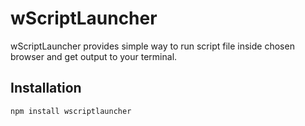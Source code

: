 # wScriptLauncher

wScriptLauncher provides simple way to run script file inside chosen browser and get output to your terminal.

## Installation
```terminal
npm install wscriptlauncher
```
